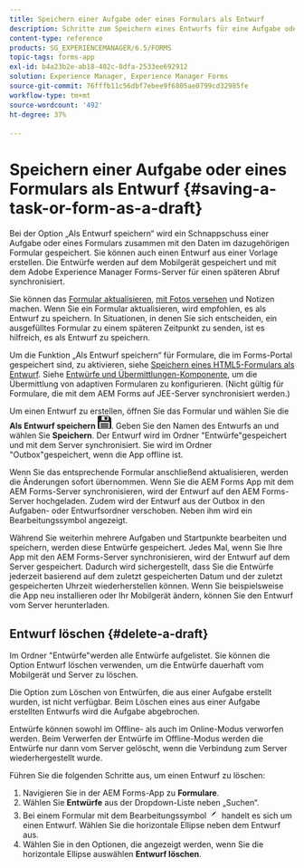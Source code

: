 ```yaml
---
title: Speichern einer Aufgabe oder eines Formulars als Entwurf
description: Schritte zum Speichern eines Entwurfs für eine Aufgabe oder ein Formular in der AEM Forms-App
content-type: reference
products: SG_EXPERIENCEMANAGER/6.5/FORMS
topic-tags: forms-app
exl-id: b4a23b2e-ab18-402c-8dfa-2533ee692912
solution: Experience Manager, Experience Manager Forms
source-git-commit: 76fffb11c56dbf7ebee9f6805ae0799cd32985fe
workflow-type: tm+mt
source-wordcount: '492'
ht-degree: 37%

---
```


# Speichern einer Aufgabe oder eines Formulars als Entwurf {#saving-a-task-or-form-as-a-draft}

Bei der Option „Als Entwurf speichern“ wird ein Schnappschuss einer Aufgabe oder eines Formulars zusammen mit den Daten im dazugehörigen Formular gespeichert. Sie können auch einen Entwurf aus einer Vorlage erstellen. Die Entwürfe werden auf dem Mobilgerät gespeichert und mit dem Adobe Experience Manager Forms-Server für einen späteren Abruf synchronisiert.

Sie können das [Formular aktualisieren](/help/forms/using/working-with-form.md), [mit Fotos versehen](/help/forms/using/add-attachments.md) und Notizen machen. Wenn Sie ein Formular aktualisieren, wird empfohlen, es als Entwurf zu speichern. In Situationen, in denen Sie sich entscheiden, ein ausgefülltes Formular zu einem späteren Zeitpunkt zu senden, ist es hilfreich, es als Entwurf zu speichern.

Um die Funktion „Als Entwurf speichern“ für Formulare, die im Forms-Portal gespeichert sind, zu aktivieren, siehe [Speichern eines HTML5-Formulars als Entwurf](/help/forms/using/saving-html5-form-draft.md).
Siehe [Entwürfe und Übermittlungen-Komponente](/help/forms/using/draft-submission-component.md), um die Übermittlung von adaptiven Formularen zu konfigurieren. (Nicht gültig für Formulare, die mit dem AEM Forms auf JEE-Server synchronisiert werden.)

Um einen Entwurf zu erstellen, öffnen Sie das Formular und wählen Sie die **Als Entwurf speichern** ![save-as-draft](assets/save-as-draft.png). Geben Sie den Namen des Entwurfs an und wählen Sie **Speichern**. Der Entwurf wird im Ordner &quot;Entwürfe&quot;gespeichert und mit dem Server synchronisiert. Sie wird im Ordner &quot;Outbox&quot;gespeichert, wenn die App offline ist.

Wenn Sie das entsprechende Formular anschließend aktualisieren, werden die Änderungen sofort übernommen. Wenn Sie die AEM Forms App mit dem AEM Forms-Server synchronisieren, wird der Entwurf auf den AEM Forms-Server hochgeladen. Zudem wird der Entwurf aus der Outbox in den Aufgaben- oder Entwurfsordner verschoben. Neben ihm wird ein Bearbeitungssymbol angezeigt.

Während Sie weiterhin mehrere Aufgaben und Startpunkte bearbeiten und speichern, werden diese Entwürfe gespeichert. Jedes Mal, wenn Sie Ihre App mit den AEM Forms-Server synchronisieren, wird der Entwurf auf dem Server gespeichert. Dadurch wird sichergestellt, dass Sie die Entwürfe jederzeit basierend auf dem zuletzt gespeicherten Datum und der zuletzt gespeicherten Uhrzeit wiederherstellen können. Wenn Sie beispielsweise die App neu installieren oder Ihr Mobilgerät ändern, können Sie den Entwurf vom Server herunterladen.

## Entwurf löschen {#delete-a-draft}

Im Ordner &quot;Entwürfe&quot;werden alle Entwürfe aufgelistet. Sie können die Option Entwurf löschen verwenden, um die Entwürfe dauerhaft vom Mobilgerät und Server zu löschen.

Die Option zum Löschen von Entwürfen, die aus einer Aufgabe erstellt wurden, ist nicht verfügbar. Beim Löschen eines aus einer Aufgabe erstellten Entwurfs wird die Aufgabe abgebrochen.

Entwürfe können sowohl im Offline- als auch im Online-Modus verworfen werden. Beim Verwerfen der Entwürfe im Offline-Modus werden die Entwürfe nur dann vom Server gelöscht, wenn die Verbindung zum Server wiederhergestellt wurde.

Führen Sie die folgenden Schritte aus, um einen Entwurf zu löschen:

1. Navigieren Sie in der AEM Forms-App zu **Formulare**.
1. Wählen Sie **Entwürfe** aus der Dropdown-Liste neben „Suchen“. 
1. Bei einem Formular mit dem Bearbeitungssymbol ![edit-draft-app](assets/edit-draft-app.png) handelt es sich um einen Entwurf. Wählen Sie die horizontale Ellipse neben dem Entwurf aus.
1. Wählen Sie in den Optionen, die angezeigt werden, wenn Sie die horizontale Ellipse auswählen **Entwurf löschen**.
